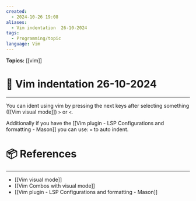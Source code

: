 ```yaml
---
created:
  - 2024-10-26 19:08
aliases:
  - Vim indentation  26-10-2024
tags:
  - Programming/topic
language: Vim
---
```


**Topics:** [[vim]]

# 📃 Vim indentation  26-10-2024

---
You can ident using vim by pressing the next keys after selecting something ([[Vim visual mode]])
`>` or `<`.

Additionally if you have the [[Vim plugin - LSP Configurations and formatting - Mason]] you can use:
`=` to auto indent.

# 📦 References

---
- [[Vim visual mode]]
- [[Vim Combos with visual mode]]
- [[Vim plugin - LSP Configurations and formatting - Mason]]
